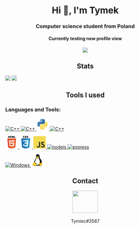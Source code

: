 <h1 align="center">Hi 👋, I'm Tymek</h1>

<h3 align="center">Computer science student from Poland</h3>
<h4 align="center">Currently testing new profile view</h4>

<p align="center">
  <img align="center" src="https://komarev.com/ghpvc/?username=Tymiec&color=2596be
">
</p>

<h2 align="center">Stats</h2>

<img src="https://github-readme-stats.vercel.app/api/top-langs/?username=Tymiec&&show_icons=true&title_color=2596be&icon_color=03A87C&text_color=ffffff&bg_color=000000&border_radius=0.75rem&layout=compact">


<!-- <img src="https://github-readme-stats.vercel.app/api/wakatime?username=Tymiec&&show_icons=true&title_color=2596be&icon_color=03A87C&text_color=ffffff&bg_color=000000&custom_title=WakaTime%20stats%20for%20last%20week&border_radius=0.75rem"> -->

<img src="https://github-readme-stats.vercel.app/api?username=Tymiec&&show_icons=true&title_color=2596be&icon_color=2596be&text_color=ffffff&bg_color=000000&border_radius=0.75rem">

<h2 align="center">Tools I used</h2>

<h3 align="left">Languages and Tools:</h3>
<p align="left"> 
<a href="https://www.cplusplus.com/" target="_blank"> <img src="https://cdn.jsdelivr.net/gh/devicons/devicon/icons/c/c-original.svg" alt="C++" width="40" height="40"/> 
</a>
<a href="https://www.cplusplus.com/" target="_blank"> <img src="https://cdn.jsdelivr.net/gh/devicons/devicon/icons/cplusplus/cplusplus-original.svg" alt="C++" width="40" height="40"/> 
</a>
<a href="https://www.python.org" target="_blank"> <img src="https://raw.githubusercontent.com/devicons/devicon/master/icons/python/python-original.svg" alt="python" width="40" height="40"/> 
</a>  
<a href="https://www.java.com/" target="_blank"> <img src="https://cdn.jsdelivr.net/gh/devicons/devicon/icons/java/java-original-wordmark.svg" alt="C++" width="40" height="40"/> </a>

<a href="https://www.w3.org/html/" target="_blank"> <img src="https://raw.githubusercontent.com/devicons/devicon/master/icons/html5/html5-original-wordmark.svg" alt="html5" width="40" height="40"/> </a> 
<a href="https://www.w3schools.com/css/" target="_blank"> <img src="https://raw.githubusercontent.com/devicons/devicon/master/icons/css3/css3-original-wordmark.svg" alt="css3" width="40" height="40"/> </a> <a href="https://developer.mozilla.org/en-US/docs/Web/JavaScript" target="_blank"> <img src="https://raw.githubusercontent.com/devicons/devicon/master/icons/javascript/javascript-original.svg" alt="javascript" width="40" height="40"/> </a> 
<a href="https://materializecss.com/" target="_blank"> </a>
<a href="https://nodejs.org" target="_blank"> <img src="https://cdn.jsdelivr.net/gh/devicons/devicon/icons/nodejs/nodejs-plain.svg" alt="nodejs" width="40" height="40"/> </a> 
<a href="https://expressjs.com" target="_blank"> <img src="https://cdn.jsdelivr.net/gh/devicons/devicon/icons/express/express-original.svg" alt="express" width="40" height="40"/> </a>

<a href="https://www.windows.com/" target="_blank"> <img src="https://cdn.jsdelivr.net/gh/devicons/devicon/icons/windows8/windows8-original.svg" alt="Windows" width="40" height="40"/> 
</a> <a href="https://www.linux.org/" target="_blank"> <img src="https://raw.githubusercontent.com/devicons/devicon/master/icons/linux/linux-original.svg" alt="linux" width="40" height="40"/> 
</a>
</p>
<h2 align="center">Contact</h2>

<p align="center">

<a href="https://discord.com/users/272423815219511296">
  <img src="https://cdn.jsdelivr.net/npm/simple-icons@3.0.1/icons/discord.svg" height="70" width="80">
</a>

<p align="center">
Tymiec#3587
</p>

</p>
